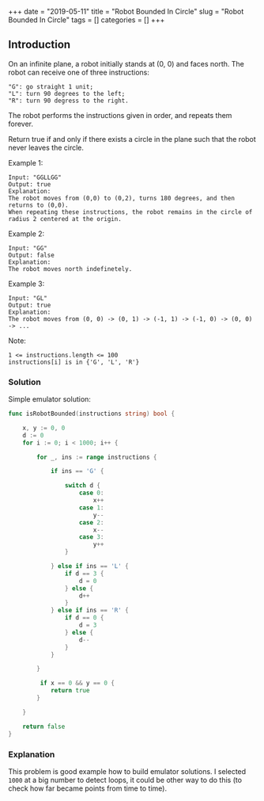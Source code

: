 +++
date = "2019-05-11"
title = "Robot Bounded In Circle"
slug = "Robot Bounded In Circle"
tags = []
categories = []
+++

## Introduction

On an infinite plane, a robot initially stands at (0, 0) and faces north.  The robot can receive one of three instructions:

```
"G": go straight 1 unit;
"L": turn 90 degrees to the left;
"R": turn 90 degress to the right.
```

The robot performs the instructions given in order, and repeats them forever.

Return true if and only if there exists a circle in the plane such that the robot never leaves the circle.



Example 1:
```
Input: "GGLLGG"
Output: true
Explanation:
The robot moves from (0,0) to (0,2), turns 180 degrees, and then returns to (0,0).
When repeating these instructions, the robot remains in the circle of radius 2 centered at the origin.
```

Example 2:
```
Input: "GG"
Output: false
Explanation:
The robot moves north indefinetely.
```

Example 3:
```
Input: "GL"
Output: true
Explanation:
The robot moves from (0, 0) -> (0, 1) -> (-1, 1) -> (-1, 0) -> (0, 0) -> ...
```

Note:
```
1 <= instructions.length <= 100
instructions[i] is in {'G', 'L', 'R'}
```


### Solution

Simple emulator solution:
``` go
func isRobotBounded(instructions string) bool {

    x, y := 0, 0
    d := 0
    for i := 0; i < 1000; i++ {

        for _, ins := range instructions {

            if ins == 'G' {

                switch d {
                    case 0:
                        x++
                    case 1:
                        y--
                    case 2:
                        x--
                    case 3:
                        y++
                }

            } else if ins == 'L' {
                if d == 3 {
                    d = 0
                } else {
                    d++
                }                
            } else if ins == 'R' {
                if d == 0 {
                    d = 3
                } else {
                    d--
                }
            }

        }

         if x == 0 && y == 0 {
            return true
        }        

    }

    return false
}
```

### Explanation

This problem is good example how to build emulator solutions.
I selected `1000` at a big number to detect loops, it could be other way to do this (to check how far became points from time to time).
